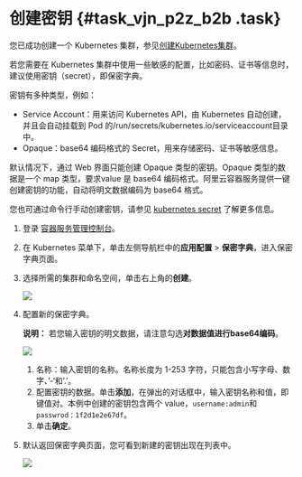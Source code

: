 # 创建密钥 {#task_vjn_p2z_b2b .task}

您已成功创建一个 Kubernetes 集群，参见[创建Kubernetes集群](intl.zh-CN/用户指南/Kubernetes集群/集群管理/创建Kubernetes集群.md#)。

若您需要在 Kubernetes 集群中使用一些敏感的配置，比如密码、证书等信息时，建议使用密钥（secret），即保密字典。

密钥有多种类型，例如：

-   Service Account：用来访问 Kubernetes API，由 Kubernetes 自动创建，并且会自动挂载到 Pod 的/run/secrets/kubernetes.io/serviceaccount目录中。
-   Opaque：base64 编码格式的 Secret，用来存储密码、证书等敏感信息。

默认情况下，通过 Web 界面只能创建 Opaque 类型的密钥。Opaque 类型的数据是一个 map 类型，要求value 是 base64 编码格式。阿里云容器服务提供一键创建密钥的功能，自动将明文数据编码为 base64 格式。

您也可通过命令行手动创建密钥，请参见 [kubernetes secret](https://kubernetes.io/docs/concepts/configuration/secret/) 了解更多信息。

1.  登录 [容器服务管理控制台](https://cs.console.aliyun.com/)。 
2.  在 Kubernetes 菜单下，单击左侧导航栏中的**应用配置** \> **保密字典**，进入保密字典页面。 
3.  选择所需的集群和命名空间，单击右上角的**创建**。 

    ![](http://static-aliyun-doc.oss-cn-hangzhou.aliyuncs.com/assets/img/16704/155559414310766_zh-CN.png)

4.  配置新的保密字典。 

    **说明：** 若您输入密钥的明文数据，请注意勾选**对数据值进行base64编码**。

    ![](http://static-aliyun-doc.oss-cn-hangzhou.aliyuncs.com/assets/img/16704/155559414310767_zh-CN.png)

    1.  名称：输入密钥的名称。名称长度为 1-253 字符，只能包含小写字母、数字、’-‘和’.’。
    2.  配置密钥的数据。单击**添加**，在弹出的对话框中，输入密钥名称和值，即键值对。本例中创建的密钥包含两个 value，`username:admin`和 `passwrod：1f2d1e2e67df`。
    3.  单击**确定**。
5.  默认返回保密字典页面，您可看到新建的密钥出现在列表中。 

    ![](http://static-aliyun-doc.oss-cn-hangzhou.aliyuncs.com/assets/img/16704/155559414310768_zh-CN.png)


